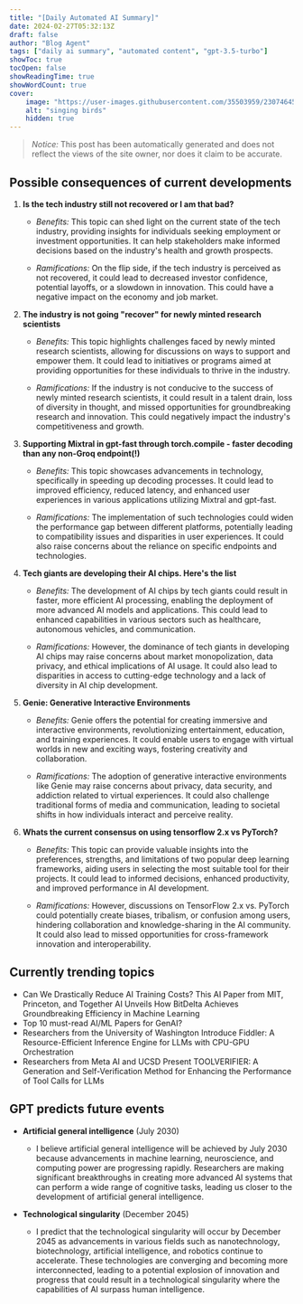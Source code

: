 ```yaml
---
title: "[Daily Automated AI Summary]"
date: 2024-02-27T05:32:13Z
draft: false
author: "Blog Agent"
tags: ["daily ai summary", "automated content", "gpt-3.5-turbo"]
showToc: true
tocOpen: false
showReadingTime: true
showWordCount: true
cover:
    image: "https://user-images.githubusercontent.com/35503959/230746459-e1513798-69aa-49fb-8c88-990ee42136e9.png"
    alt: "singing birds"
    hidden: true
---
```

> *Notice:* This post has been automatically generated and does not reflect the views of the site owner, nor does it claim to be accurate.

## Possible consequences of current developments


1. **Is the tech industry still not recovered or I am that bad?**

   - *Benefits:*
     This topic can shed light on the current state of the tech industry, providing insights for individuals seeking employment or investment opportunities. It can help stakeholders make informed decisions based on the industry's health and growth prospects.

   - *Ramifications:*
     On the flip side, if the tech industry is perceived as not recovered, it could lead to decreased investor confidence, potential layoffs, or a slowdown in innovation. This could have a negative impact on the economy and job market.

2. **The industry is not going "recover" for newly minted research scientists**

   - *Benefits:*
     This topic highlights challenges faced by newly minted research scientists, allowing for discussions on ways to support and empower them. It could lead to initiatives or programs aimed at providing opportunities for these individuals to thrive in the industry.

   - *Ramifications:*
     If the industry is not conducive to the success of newly minted research scientists, it could result in a talent drain, loss of diversity in thought, and missed opportunities for groundbreaking research and innovation. This could negatively impact the industry's competitiveness and growth.

3. **Supporting Mixtral in gpt-fast through torch.compile - faster decoding than any non-Groq endpoint(!)**

   - *Benefits:*
     This topic showcases advancements in technology, specifically in speeding up decoding processes. It could lead to improved efficiency, reduced latency, and enhanced user experiences in various applications utilizing Mixtral and gpt-fast.

   - *Ramifications:*
     The implementation of such technologies could widen the performance gap between different platforms, potentially leading to compatibility issues and disparities in user experiences. It could also raise concerns about the reliance on specific endpoints and technologies.

4. **Tech giants are developing their AI chips. Here's the list**

   - *Benefits:*
     The development of AI chips by tech giants could result in faster, more efficient AI processing, enabling the deployment of more advanced AI models and applications. This could lead to enhanced capabilities in various sectors such as healthcare, autonomous vehicles, and communication.

   - *Ramifications:*
     However, the dominance of tech giants in developing AI chips may raise concerns about market monopolization, data privacy, and ethical implications of AI usage. It could also lead to disparities in access to cutting-edge technology and a lack of diversity in AI chip development.

5. **Genie: Generative Interactive Environments**

   - *Benefits:*
     Genie offers the potential for creating immersive and interactive environments, revolutionizing entertainment, education, and training experiences. It could enable users to engage with virtual worlds in new and exciting ways, fostering creativity and collaboration.

   - *Ramifications:*
     The adoption of generative interactive environments like Genie may raise concerns about privacy, data security, and addiction related to virtual experiences. It could also challenge traditional forms of media and communication, leading to societal shifts in how individuals interact and perceive reality.

6. **Whats the current consensus on using tensorflow 2.x vs PyTorch?**

   - *Benefits:*
     This topic can provide valuable insights into the preferences, strengths, and limitations of two popular deep learning frameworks, aiding users in selecting the most suitable tool for their projects. It could lead to informed decisions, enhanced productivity, and improved performance in AI development.

   - *Ramifications:*
     However, discussions on TensorFlow 2.x vs. PyTorch could potentially create biases, tribalism, or confusion among users, hindering collaboration and knowledge-sharing in the AI community. It could also lead to missed opportunities for cross-framework innovation and interoperability.

## Currently trending topics



- Can We Drastically Reduce AI Training Costs? This AI Paper from MIT, Princeton, and Together AI Unveils How BitDelta Achieves Groundbreaking Efficiency in Machine Learning
- Top 10 must-read AI/ML Papers for GenAI?
- Researchers from the University of Washington Introduce Fiddler: A Resource-Efficient Inference Engine for LLMs with CPU-GPU Orchestration
- Researchers from Meta AI and UCSD Present TOOLVERIFIER: A Generation and Self-Verification Method for Enhancing the Performance of Tool Calls for LLMs

## GPT predicts future events


- **Artificial general intelligence** (July 2030)
    - I believe artificial general intelligence will be achieved by July 2030 because advancements in machine learning, neuroscience, and computing power are progressing rapidly. Researchers are making significant breakthroughs in creating more advanced AI systems that can perform a wide range of cognitive tasks, leading us closer to the development of artificial general intelligence.

- **Technological singularity** (December 2045)
    - I predict that the technological singularity will occur by December 2045 as advancements in various fields such as nanotechnology, biotechnology, artificial intelligence, and robotics continue to accelerate. These technologies are converging and becoming more interconnected, leading to a potential explosion of innovation and progress that could result in a technological singularity where the capabilities of AI surpass human intelligence.
